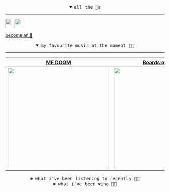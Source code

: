 <details open>

<summary align="center"><samp>all the 🥚s</samp></summary>
<hr />

<a href="https://github.com/pvinis"><img src="https://avatars.githubusercontent.com/u/100233?s=90&v=4" width="30" height="30" /><a href="https://github.com/maxPugh"><img src="https://avatars.githubusercontent.com/u/46350013?s=90&u=52a601eaa2d272b35477d096fe782ebf0a8a1f68&v=4" width="30" height="30" />

<samp><a href="https://github.com/bitttttten/bitttttten/stargazers">become an 🥚</a></samp>

</details>

<details open>

<summary align="center"><samp>my favourite music at the moment 🎵🎶</samp></summary>
<hr />

<!-- toc -->

| [MF DOOM](https://open.spotify.com/artist/2pAWfrd7WFF3XhVt9GooDL)                                                                                                | [Boards of Canada](https://open.spotify.com/artist/2VAvhf61GgLYmC6C8anyX1)                                                                                       | [Four Tet](https://open.spotify.com/artist/7Eu1txygG6nJttLHbZdQOh)                                                                                               | [CZARFACE](https://open.spotify.com/artist/4John8fJ3LKqFho0pselVr)                                                                                               |
| ---------------------------------------------------------------------------------------------------------------------------------------------------------------- | ---------------------------------------------------------------------------------------------------------------------------------------------------------------- | ---------------------------------------------------------------------------------------------------------------------------------------------------------------- | ---------------------------------------------------------------------------------------------------------------------------------------------------------------- |
| [<img src="https://i.scdn.co/image/ab6761610000e5eb3e9a6caa41a80b9238a49784" width="320" height="auto">](https://open.spotify.com/artist/2pAWfrd7WFF3XhVt9GooDL) | [<img src="https://i.scdn.co/image/c0b33a8d211600d70dcda3077d6a582da34321b0" width="320" height="auto">](https://open.spotify.com/artist/2VAvhf61GgLYmC6C8anyX1) | [<img src="https://i.scdn.co/image/ab6761610000e5eb84e29d09b4917bec2700a0d7" width="320" height="auto">](https://open.spotify.com/artist/7Eu1txygG6nJttLHbZdQOh) | [<img src="https://i.scdn.co/image/ab6761610000e5eb6eb6199d9cfa297bfe590e3f" width="320" height="auto">](https://open.spotify.com/artist/4John8fJ3LKqFho0pselVr) |

<!-- tocstop -->

</details>

<details>

<summary align="center"><samp>what i've been listening to recently 🎵🎶</samp></summary>
<hr />

<!-- toc -->

| [Angel in the Sky<br />Boris Brejcha](https://open.spotify.com/track/1lewHWUDmqsHvLhf5Vz4hF)                                                                    | [Locked<br />Four Tet](https://open.spotify.com/track/1vBxzMZGCneeEemHVMw6Q3)                                                                                   | [Long Road Home<br />Oneohtrix Point Never](https://open.spotify.com/track/31Ocb5xOyTkjIyv7FdBF05)                                                              | [I Want More<br />CAN](https://open.spotify.com/track/5wPmZFvLp9z1lw0tQlXWtt)                                                                                   |
| --------------------------------------------------------------------------------------------------------------------------------------------------------------- | --------------------------------------------------------------------------------------------------------------------------------------------------------------- | --------------------------------------------------------------------------------------------------------------------------------------------------------------- | --------------------------------------------------------------------------------------------------------------------------------------------------------------- |
| [<img src="https://i.scdn.co/image/ab6761610000e5eb33c9b5dcc05194199aa68410" width="320" height="auto">](https://open.spotify.com/track/1lewHWUDmqsHvLhf5Vz4hF) | [<img src="https://i.scdn.co/image/ab6761610000e5eb84e29d09b4917bec2700a0d7" width="320" height="auto">](https://open.spotify.com/track/1vBxzMZGCneeEemHVMw6Q3) | [<img src="https://i.scdn.co/image/ab6761610000e5ebdcb37659a650e2e700c94986" width="320" height="auto">](https://open.spotify.com/track/31Ocb5xOyTkjIyv7FdBF05) | [<img src="https://i.scdn.co/image/ab6761610000e5eb5cf2f3f47eceb202e7166078" width="320" height="auto">](https://open.spotify.com/track/5wPmZFvLp9z1lw0tQlXWtt) |

<!-- tocstop -->

</details>

<details>

<summary align="center"><samp>what i've been ❤️ing 🎵🎶</samp></summary>
<hr />

<!-- toc -->

| [Visit Croatia<br />Alabaster DePlume](https://open.spotify.com/album/3r7uewN5Gf2WEqeZh7F5af)                                                                   | [Natural<br />Logic1000, Big Ever](https://open.spotify.com/album/04iCbI7QFhcTtzRAvNBBQM)                                                                       | [Hizou<br />Four Hands](https://open.spotify.com/album/0XVlOSm2rHjPusUX0MxJmD)                                                                                  | [The Leanover<br />Life Without Buildings](https://open.spotify.com/album/1c7eigkoEcDAKKhkajY3Br)                                                               |
| --------------------------------------------------------------------------------------------------------------------------------------------------------------- | --------------------------------------------------------------------------------------------------------------------------------------------------------------- | --------------------------------------------------------------------------------------------------------------------------------------------------------------- | --------------------------------------------------------------------------------------------------------------------------------------------------------------- |
| [<img src="https://i.scdn.co/image/ab67616d0000b273d025a331be68053b892dfb81" width="320" height="auto">](https://open.spotify.com/album/3r7uewN5Gf2WEqeZh7F5af) | [<img src="https://i.scdn.co/image/ab67616d0000b273fd819baccdaa23ea6cf01b4c" width="320" height="auto">](https://open.spotify.com/album/04iCbI7QFhcTtzRAvNBBQM) | [<img src="https://i.scdn.co/image/ab67616d0000b2738bbf11cfb629144f70591744" width="320" height="auto">](https://open.spotify.com/album/0XVlOSm2rHjPusUX0MxJmD) | [<img src="https://i.scdn.co/image/ab67616d0000b273f557471eedfbd9a7ab55d75b" width="320" height="auto">](https://open.spotify.com/album/1c7eigkoEcDAKKhkajY3Br) |

<!-- tocstop -->

</details>
